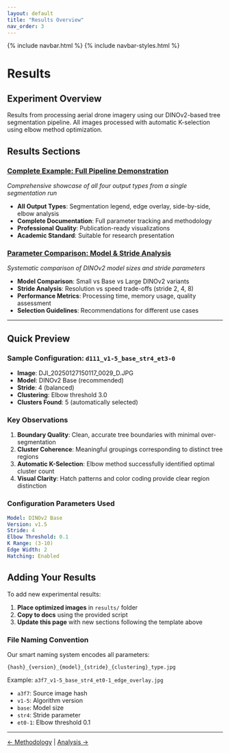 ```yaml
---
layout: default
title: "Results Overview"
nav_order: 3
---
```


{% include navbar.html %}
{% include navbar-styles.html %}

# Results

## Experiment Overview

Results from processing aerial drone imagery using our DINOv2-based tree segmentation pipeline. All images processed with automatic K-selection using elbow method optimization.

## Results Sections

### [Complete Example: Full Pipeline Demonstration](complete_example.html)
*Comprehensive showcase of all four output types from a single segmentation run*

- **All Output Types**: Segmentation legend, edge overlay, side-by-side, elbow analysis
- **Complete Documentation**: Full parameter tracking and methodology
- **Professional Quality**: Publication-ready visualizations
- **Academic Standard**: Suitable for research presentation

### [Parameter Comparison: Model & Stride Analysis](parameter_comparison.html)
*Systematic comparison of DINOv2 model sizes and stride parameters*

- **Model Comparison**: Small vs Base vs Large DINOv2 variants
- **Stride Analysis**: Resolution vs speed trade-offs (stride 2, 4, 8)
- **Performance Metrics**: Processing time, memory usage, quality assessment
- **Selection Guidelines**: Recommendations for different use cases

---

## Quick Preview

### Sample Configuration: `d111_v1-5_base_str4_et3-0`
- **Image**: DJI_20250127150117_0029_D.JPG
- **Model**: DINOv2 Base (recommended)
- **Stride**: 4 (balanced)
- **Clustering**: Elbow threshold 3.0
- **Clusters Found**: 5 (automatically selected)

### Key Observations
1. **Boundary Quality**: Clean, accurate tree boundaries with minimal over-segmentation
2. **Cluster Coherence**: Meaningful groupings corresponding to distinct tree regions
3. **Automatic K-Selection**: Elbow method successfully identified optimal cluster count
4. **Visual Clarity**: Hatch patterns and color coding provide clear region distinction

### Configuration Parameters Used

```yaml
Model: DINOv2 Base
Version: v1.5
Stride: 4
Elbow Threshold: 0.1
K Range: (3-10)
Edge Width: 2
Hatching: Enabled
```

## Adding Your Results

To add new experimental results:

1. **Place optimized images** in `results/` folder
2. **Copy to docs** using the provided script
3. **Update this page** with new sections following the template above

### File Naming Convention

Our smart naming system encodes all parameters:
```
{hash}_{version}_{model}_{stride}_{clustering}_type.jpg
```

Example: `a3f7_v1-5_base_str4_et0-1_edge_overlay.jpg`
- `a3f7`: Source image hash
- `v1-5`: Algorithm version  
- `base`: Model size
- `str4`: Stride parameter
- `et0-1`: Elbow threshold 0.1

---

[← Methodology](methodology.html) | [Analysis →](analysis.html)